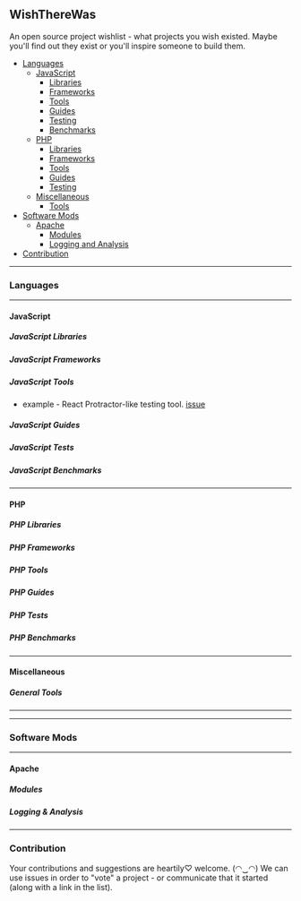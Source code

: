 ## WishThereWas
An open source project wishlist - what projects you wish existed. Maybe you'll find out they exist or you'll inspire someone to build them.

- [Languages](#languages)
  - [JavaScript](#javascript)
    - [Libraries](#javascript-libraries)
    - [Frameworks](#javascript-frameworks)
    - [Tools](#javascript-tools)
    - [Guides](#javascript-guides)
    - [Testing](#javascript-tests)
    - [Benchmarks](#javascript-benchmarks)
  - [PHP](#php)
    - [Libraries](#php-libraries)
    - [Frameworks](#php-frameworks)
    - [Tools](#php-tools)
    - [Guides](#php-guides)
    - [Testing](#php-tests)
  - [Miscellaneous](#miscellaneous)
    - [Tools](#general-tools)
- [Software Mods](#software-mods)
  - [Apache](#apache)
    - [Modules](#apache-modules)
    - [Logging and Analysis](#apache-logs)
- [Contribution](#contribution)
  
---
### Languages

---

#### JavaScript

##### JavaScript Libraries

##### JavaScript Frameworks

##### JavaScript Tools
* example - React Protractor-like testing tool. [issue](https://github.com/zavelevsky/WishThereWas/issues/1)

##### JavaScript Guides

##### JavaScript Tests

##### JavaScript Benchmarks
---

#### PHP

##### PHP Libraries

##### PHP Frameworks

##### PHP Tools

##### PHP Guides

##### PHP Tests

##### PHP Benchmarks

---
#### Miscellaneous

##### General Tools
---

---
### Software Mods
---
#### Apache

##### Modules

##### Logging & Analysis
---


### Contribution
Your contributions and suggestions are heartily♡ welcome. (◠‿◠)
We can use issues in order to "vote" a project - or communicate that it started (along with a link in the list).
